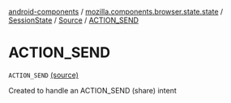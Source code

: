 [android-components](../../../index.md) / [mozilla.components.browser.state.state](../../index.md) / [SessionState](../index.md) / [Source](index.md) / [ACTION_SEND](./-a-c-t-i-o-n_-s-e-n-d.md)

# ACTION_SEND

`ACTION_SEND` [(source)](https://github.com/mozilla-mobile/android-components/blob/master/components/browser/state/src/main/java/mozilla/components/browser/state/state/SessionState.kt#L50)

Created to handle an ACTION_SEND (share) intent

